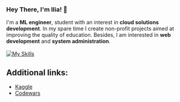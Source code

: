 ### Hey There, I'm Ilia! 👋
I'm a **ML engineer**, student with an interest in **cloud solutions development**. 
In my spare time I create non-profit projects aimed at improving the quality of education. Besides, I am interested in **web development** and **system administration**.
<br><br>[![My Skills](https://skillicons.dev/icons?i=aws,docker,firebase,postgres,tensorflow,pytorch,rabbitmq,react)](#)</br>

## Additional links:
  - [Kaggle](https://www.kaggle.com/h3xi404)
  - [Codewars](https://www.codewars.com/users/h3xi)

